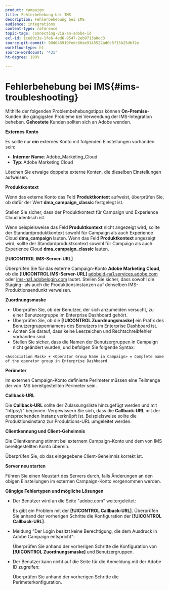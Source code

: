 ```yaml
---
product: campaign
title: Fehlerbehebung bei IMS
description: Fehlerbehebung bei IMS
audience: integrations
content-type: reference
topic-tags: connecting-via-an-adobe-id
exl-id: 1ce89c3a-1fe6-4ed6-9547-2eb9713a0ec3
source-git-commit: 98d646919fedc66ee9145522ad0c5f15b25dbf2e
workflow-type: ht
source-wordcount: '431'
ht-degree: 100%

---
```


# Fehlerbehebung bei IMS{#ims-troubleshooting}

Mithilfe der folgenden Problembehebungstipps können **On-Premise**-Kunden die gängigsten Probleme bei Verwendung der IMS-Integration beheben. **Gehostete** Kunden sollten sich an Adobe wenden.

**Externes Konto**

Es sollte nur **ein** externes Konto mit folgenden Einstellungen vorhanden sein:

* **Interner Name**: Adobe_Marketing_Cloud
* **Typ**: Adobe Marketing Cloud

Löschen Sie etwaige doppelte externe Konten, die dieselben Einstellungen aufweisen.

**Produktkontext**

Wenn das externe Konto das Feld **Produktkontext** aufweist, überprüfen Sie, ob dafür der Wert **dma_campaign_classic** festgelegt ist.

Stellen Sie sicher, dass der Produktkontext für Campaign und Experience Cloud identisch ist.

Wenn beispielsweise das Feld **Produktkontext** nicht angezeigt wird, sollte der Standardproduktkontext sowohl für Campaign als auch Experience Cloud **dma_campaign** lauten. Wenn das Feld **Produktkontext** angezeigt wird, sollte der Standardproduktkontext sowohl für Campaign als auch Experience Cloud **dma_campaign_classic** lauten.

**[!UICONTROL IMS-Server-URL]**

Überprüfen Sie für das externe Campaign-Konto **Adobe Marketing Cloud**, ob die **[!UICONTROL IMS-Server-URL]** [adobeid-na1.services.adobe.com](https://adobeid-na1.services.adobe.com/) oder [ims-na1.adobelogin.com](http://ims-na1.adobelogin.com/) lautet. Stellen Sie sicher, dass sowohl die Staging- als auch die Produktionsinstanzen auf denselben IMS-Produktionsendunkt verweisen.

**Zuordnungsmaske**

* Überprüfen Sie, ob der Benutzer, der sich anzumelden versucht, zu einer Benutzergruppe im Enterprise Dashboard gehört.
* Überprüfen Sie, ob die **[!UICONTROL Zuordnungsmaske]** ein Präfix des Benutzergruppennamens des Benutzers im Enterprise Dashboard ist.
* Achten Sie darauf, dass keine Leerzeichen und Rechtschreibfehler vorhanden sind.
* Stellen Sie sicher, dass die Namen der Benutzergruppen in Campaign nicht geändert wurden, und befolgen Sie folgende Syntax:

```
<Association Mask> + <Operator Group Name in Campaign> = Complete name of the operator group in Enterprise Dashboard
```

**Perimeter**

Im externen Campaign-Konto definierte Perimeter müssen eine Teilmenge der von IMS bereitgestellten Perimeter sein.

**Callback-URL**

Die **Callback-URL** sollte der Zulassungsliste hinzugefügt werden und mit &quot;https://&quot; beginnen. Vergewissern Sie sich, dass die **Callback-URL** mit der entsprechenden Instanz verknüpft ist. Beispielsweise sollte die Produktionsinstanz zur Produktions-URL umgeleitet werden.

**Clientkennung und Client-Geheimnis**

Die Clientkennung stimmt bei externem Campaign-Konto und dem von IMS bereitgestellten Konto überein.

Überprüfen Sie, ob das eingegebene Client-Geheimnis korrekt ist.

**Server neu starten**

Führen Sie einen Neustart des Servers durch, falls Änderungen an den obigen Einstellungen im externen Campaign-Konto vorgenommen werden.

**Gängige Fehlertypen und mögliche Lösungen**

* Der Benutzer wird an die Seite &quot;adobe.com&quot; weitergeleitet:

   Es gibt ein Problem mit der **[!UICONTROL Callback-URL]**. Überprüfen Sie anhand der vorherigen Schritte die Konfiguration der **[!UICONTROL Callback-URL]**.

* Meldung &quot;Der Login besitzt keine Berechtigung, die dem Ausdruck in Adobe Campaign entspricht&quot;:

   Überprüfen Sie anhand der vorherigen Schritte die Konfiguration von **[!UICONTROL Zuordnungsmaske]** und Benutzergruppen.

* Der Benutzer kann nicht auf die Seite für die Anmeldung mit der Adobe ID zugreifen:

   Überprüfen Sie anhand der vorherigen Schritte die Perimeterkonfiguration.
